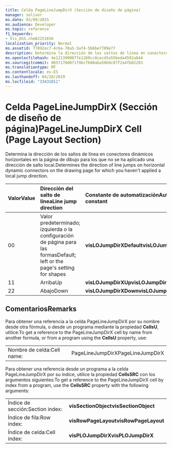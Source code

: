 ```yaml
---
title: Celda PageLineJumpDirX (Sección de diseño de página)
manager: soliver
ms.date: 03/09/2015
ms.audience: Developer
ms.topic: reference
f1_keywords:
- Vis_DSS.chm82251656
localization_priority: Normal
ms.assetid: 77892ec7-4c6a-78a5-5af4-5b6be7709e77
description: Determina la dirección de los saltos de línea en conectores dinámicos horizontales en la página de dibujo para los que no se ha aplicado una dirección de salto local.
ms.openlocfilehash: 4e1213990877e1260cc8cecd5a55beda4592a844
ms.sourcegitcommit: 8657170d071f9bcf680aba50b9c07f2a4fb82283
ms.translationtype: MT
ms.contentlocale: es-ES
ms.lasthandoff: 04/28/2019
ms.locfileid: "33431011"
---
```

# <a name="pagelinejumpdirx-cell-page-layout-section"></a><span data-ttu-id="6ee57-103">Celda PageLineJumpDirX (Sección de diseño de página)</span><span class="sxs-lookup"><span data-stu-id="6ee57-103">PageLineJumpDirX Cell (Page Layout Section)</span></span>

<span data-ttu-id="6ee57-104">Determina la dirección de los saltos de línea en conectores dinámicos horizontales en la página de dibujo para los que no se ha aplicado una dirección de salto local.</span><span class="sxs-lookup"><span data-stu-id="6ee57-104">Determines the direction of line jumps on horizontal dynamic connectors on the drawing page for which you haven't applied a local jump direction.</span></span>
  
|<span data-ttu-id="6ee57-105">**Valor**</span><span class="sxs-lookup"><span data-stu-id="6ee57-105">**Value**</span></span>|<span data-ttu-id="6ee57-106">**Dirección del salto de línea**</span><span class="sxs-lookup"><span data-stu-id="6ee57-106">**Line jump direction**</span></span>|<span data-ttu-id="6ee57-107">**Constante de automatización**</span><span class="sxs-lookup"><span data-stu-id="6ee57-107">**Automation constant**</span></span>|
|:-----|:-----|:-----|
| <span data-ttu-id="6ee57-108">0</span><span class="sxs-lookup"><span data-stu-id="6ee57-108">0</span></span>  <br/> | <span data-ttu-id="6ee57-109">Valor predeterminado; izquierda o la configuración de página para las formas</span><span class="sxs-lookup"><span data-stu-id="6ee57-109">Default; left or the page's setting for shapes</span></span>  <br/> |<span data-ttu-id="6ee57-110">**visLOJumpDirXDefault**</span><span class="sxs-lookup"><span data-stu-id="6ee57-110">**visLOJumpDirXDefault**</span></span> <br/> |
| <span data-ttu-id="6ee57-111">1</span><span class="sxs-lookup"><span data-stu-id="6ee57-111">1</span></span>  <br/> | <span data-ttu-id="6ee57-112">Arriba</span><span class="sxs-lookup"><span data-stu-id="6ee57-112">Up</span></span>  <br/> |<span data-ttu-id="6ee57-113">**visLOJumpDirXUp**</span><span class="sxs-lookup"><span data-stu-id="6ee57-113">**visLOJumpDirXUp**</span></span> <br/> |
| <span data-ttu-id="6ee57-114">2</span><span class="sxs-lookup"><span data-stu-id="6ee57-114">2</span></span>  <br/> | <span data-ttu-id="6ee57-115">Abajo</span><span class="sxs-lookup"><span data-stu-id="6ee57-115">Down</span></span>  <br/> |<span data-ttu-id="6ee57-116">**visLOJumpDirXDown**</span><span class="sxs-lookup"><span data-stu-id="6ee57-116">**visLOJumpDirXDown**</span></span> <br/> |
   
## <a name="remarks"></a><span data-ttu-id="6ee57-117">Comentarios</span><span class="sxs-lookup"><span data-stu-id="6ee57-117">Remarks</span></span>

<span data-ttu-id="6ee57-118">Para obtener una referencia a la celda PageLineJumpDirX por su nombre desde otra fórmula, o desde un programa mediante la propiedad **CellsU**, utilice:</span><span class="sxs-lookup"><span data-stu-id="6ee57-118">To get a reference to the PageLineJumpDirX cell by name from another formula, or from a program using the **CellsU** property, use:</span></span> 
  
|||
|:-----|:-----|
| <span data-ttu-id="6ee57-119">Nombre de celda:</span><span class="sxs-lookup"><span data-stu-id="6ee57-119">Cell name:</span></span>  <br/> | <span data-ttu-id="6ee57-120">PageLineJumpDirX</span><span class="sxs-lookup"><span data-stu-id="6ee57-120">PageLineJumpDirX</span></span>  <br/> |
   
<span data-ttu-id="6ee57-121">Para obtener una referencia desde un programa a la celda PageLineJumpDirX por su índice, utilice la propiedad **CellsSRC** con los argumentos siguientes:</span><span class="sxs-lookup"><span data-stu-id="6ee57-121">To get a reference to the PageLineJumpDirX cell by index from a program, use the **CellsSRC** property with the following arguments:</span></span> 
  
|||
|:-----|:-----|
| <span data-ttu-id="6ee57-122">Índice de sección:</span><span class="sxs-lookup"><span data-stu-id="6ee57-122">Section index:</span></span>  <br/> |<span data-ttu-id="6ee57-123">**visSectionObject**</span><span class="sxs-lookup"><span data-stu-id="6ee57-123">**visSectionObject**</span></span> <br/> |
| <span data-ttu-id="6ee57-124">Índice de fila:</span><span class="sxs-lookup"><span data-stu-id="6ee57-124">Row index:</span></span>  <br/> |<span data-ttu-id="6ee57-125">**visRowPageLayout**</span><span class="sxs-lookup"><span data-stu-id="6ee57-125">**visRowPageLayout**</span></span> <br/> |
| <span data-ttu-id="6ee57-126">Índice de celda:</span><span class="sxs-lookup"><span data-stu-id="6ee57-126">Cell index:</span></span>  <br/> |<span data-ttu-id="6ee57-127">**visPLOJumpDirX**</span><span class="sxs-lookup"><span data-stu-id="6ee57-127">**visPLOJumpDirX**</span></span> <br/> |
   

